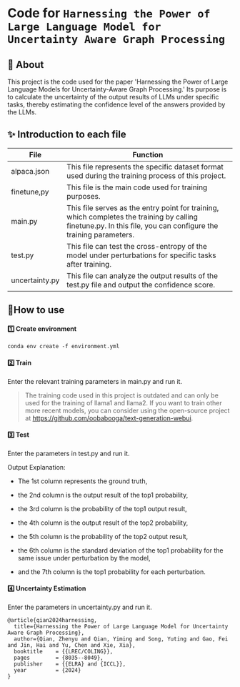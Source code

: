 # Code for `Harnessing the Power of Large Language Model for Uncertainty Aware Graph Processing`

## 💬 About

This project is the code used for the paper 'Harnessing the Power of Large Language Models for Uncertainty-Aware Graph Processing.' Its purpose is to calculate the uncertainty of the output results of LLMs under specific tasks, thereby estimating the confidence level of the answers provided by the LLMs.

## ✨ Introduction to each file

| File           | Function                                                     |
| -------------- | ------------------------------------------------------------ |
| alpaca.json    | This file represents the specific dataset format used during the training process of this project. |
| finetune,py    | This file is the main code used for training purposes.       |
| main.py        | This file serves as the entry point for training, which completes the training by calling finetune.py. In this file, you can configure the training parameters. |
| test.py        | This file can test the cross-entropy of the model under perturbations for specific tasks after training. |
| uncertainty.py | This file can analyze the output results of the test.py file and output the confidence score. |

## 🎉How to use

#### 1️⃣ Create environment

```conda env create -f environment.yml```

#### 2️⃣ Train

Enter the relevant training parameters in main.py and run it.

> The training code used in this project is outdated and can only be used for the training of llama1 and llama2. If you want to train other more recent models, you can consider using the open-source project at https://github.com/oobabooga/text-generation-webui.

#### 3️⃣ Test

Enter the parameters in test.py and run it.

Output Explanation: 

* The 1st column represents the ground truth, 

* the 2nd column is the output result of the top1 probability, 

* the 3rd column is the probability of the top1 output result, 

* the 4th column is the output result of the top2 probability, 

* the 5th column is the probability of the top2 output result, 

* the 6th column is the standard deviation of the top1 probability for the same issue under perturbation by the model, 

* and the 7th column is the top1 probability for each perturbation.

#### 4️⃣ Uncertainty Estimation

Enter the parameters in uncertainty.py and run it.

```
@article{qian2024harnessing,
  title={Harnessing the Power of Large Language Model for Uncertainty Aware Graph Processing},
  author={Qian, Zhenyu and Qian, Yiming and Song, Yuting and Gao, Fei and Jin, Hai and Yu, Chen and Xie, Xia},
  booktitle    = {{LREC/COLING}},
  pages        = {8035--8049},
  publisher    = {{ELRA} and {ICCL}},
  year         = {2024}
}
```
